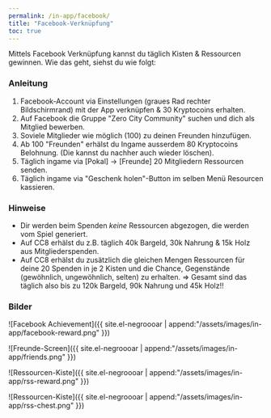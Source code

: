 ```yaml
---
permalink: /in-app/facebook/
title: "Facebook-Verknüpfung"
toc: true
---
```


Mittels Facebook Verknüpfung kannst du täglich Kisten & Ressourcen gewinnen. Wie das geht, siehst du wie folgt:

### Anleitung

1. Facebook-Account via Einstellungen (graues Rad rechter Bildschirmrand) mit der App verknüpfen & 30 Kryptocoins erhalten.
2. Auf Facebook die Gruppe "Zero City Community" suchen und dich als Mitglied bewerben.
3. Soviele Mitglieder wie möglich (100) zu deinen Freunden hinzufügen.
4. Ab 100 "Freunden" erhälst du Ingame ausserdem 80 Kryptocoins Belohnung. (Die kannst du nachher auch wieder löschen).
5. Täglich ingame via [Pokal] -> [Freunde] 20 Mitgliedern Ressourcen senden.
6. Täglich ingame via "Geschenk holen"-Button im selben Menü Resourcen kassieren.


### Hinweise
* Dir werden beim Spenden *keine* Ressourcen abgezogen, die werden vom Spiel generiert.
* Auf CC8 erhälst du z.B. täglich 40k Bargeld, 30k Nahrung & 15k Holz aus Mitgliederspenden.
* Auf CC8 erhälst du zusätzlich die gleichen Mengen Ressourcen für deine 20 Spenden in je 2 Kisten und die Chance, Gegenstände (gewöhnlich, ungewöhnlich, selten) zu erhalten.
=> Gesamt sind das täglich also bis zu 120k Bargeld, 90k Nahrung und 45k Holz!!

### Bilder

![Facebook Achievement]({{ site.el-negroooar | append:"/assets/images/in-app/facebook-reward.png" }})  

![Freunde-Screen]({{ site.el-negroooar | append:"/assets/images/in-app/friends.png" }})  

![Ressourcen-Kiste]({{ site.el-negroooar | append:"/assets/images/in-app/rss-reward.png" }})  

![Ressourcen-Kiste]({{ site.el-negroooar | append:"/assets/images/in-app/rss-chest.png" }})
